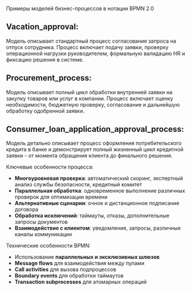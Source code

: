 Примеры моделей бизнес-процессов в нотации BPMN 2.0

## Vacation_approval:

Модель описывает стандартный процесс согласования запроса на отпуск сотрудника. Процесс включает подачу заявки, проверку операционной нагрузки руководителем, формальную валидацию HR и фиксацию решения в системе.

## Procurement_process: 

Модель описывает полный цикл обработки внутренней заявки на закупку товаров или услуг в компании. Процесс включает оценку необходимости, бюджетную проверку, согласование и дальнейшую обработку одобренной заявки.

## Сonsumer_loan_application_approval_process: 

Модель детально описывает процесс оформления потребительского кредита в банке и демонстрирует полный жизненный цикл кредитной заявки - от момента обращения клиента до финального решения.

Ключевые особенности процесса:
- **Многоуровневая проверка**: автоматический скоринг, экспертный анализ службы безопасности, кредитный комитет
- **Параллельная обработка**: одновременное выполнение различных проверок для оптимизации времени
- **Альтернативные сценарии**: очное и дистанционное подписание договора
- **Обработка исключений**: таймауты, отказы, дополнительные запросы документов
- **Взаимодействие с клиентом**: уведомления, запросы, различные каналы коммуникации

Технические особенности BPMN:
- Использование **параллельных и эксклюзивных шлюзов**
- **Message flows** для взаимодействия между пулами
- **Call activities** для вызова подпроцессов
- **Boundary events** для обработки таймаутов
- **Transaction subprocesses** для атомарных операций
